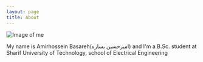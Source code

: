 ```yaml
---
layout: page
title: About
---
```

![Image of me](https://github.com/Magronox/Magronox.github.io/blob/master/images/Amirhossein%20Basareh.png?raw=true)

My name is Amirhossein Basareh(امیرحسین بساره) and I'm a B.Sc. student at Sharif University of Technology, school of Electrical Engineering


